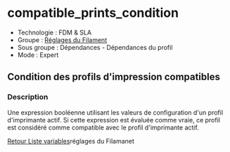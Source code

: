 # compatible_prints_condition

* Technologie : FDM & SLA
* Groupe : [Réglages du Filament](../filament_settings/filament_settings.md)
* Sous groupe : Dépendances - Dépendances du profil
* Mode : Expert

## Condition des profils d'impression compatibles

### Description

Une expression booléenne utilisant les valeurs de configuration d'un profil d'imprimante actif.
Si cette expression est évaluée comme vraie, ce profil est considéré comme compatible avec le profil d'imprimante actif.

[Retour Liste variables](variable_list.md)réglages du Filamanet